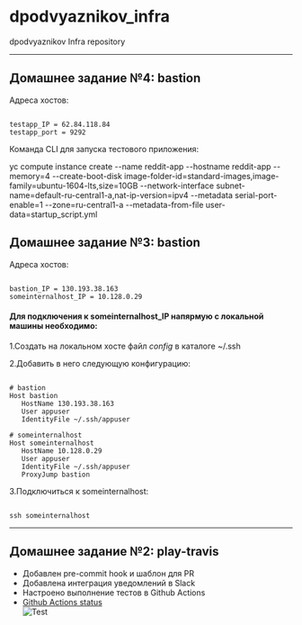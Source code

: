 # dpodvyaznikov_infra
dpodvyaznikov Infra repository

-------------

## Домашнее задание №4: bastion

Адреса хостов:

```shell

testapp_IP = 62.84.118.84
testapp_port = 9292
```

Команда CLI для запуска тестового приложения:

yc compute instance create
--name reddit-app
--hostname reddit-app
--memory=4
--create-boot-disk image-folder-id=standard-images,image-family=ubuntu-1604-lts,size=10GB
--network-interface subnet-name=default-ru-central1-a,nat-ip-version=ipv4
--metadata serial-port-enable=1 --zone=ru-central1-a
--metadata-from-file user-data=startup_script.yml

## Домашнее задание №3: bastion

Адреса хостов:

```shell

bastion_IP = 130.193.38.163
someinternalhost_IP = 10.128.0.29
```
#### Для подключения к someinternalhost_IP напярмую с локальной машины необходимо:

1.Создать на локальном хосте файл *config* в каталоге ~/.ssh

2.Добавить в него следующую конфигурацию:

```shell

# bastion
Host bastion
   HostName 130.193.38.163
   User appuser
   IdentityFile ~/.ssh/appuser

# someinternalhost
Host someinternalhost
   HostName 10.128.0.29
   User appuser
   IdentityFile ~/.ssh/appuser
   ProxyJump bastion

```

3.Подключиться к someinternalhost:

```shell

ssh someinternalhost

```

-------------
## Домашнее задание №2: play-travis
* Добавлен pre-commit hook и шаблон для PR
* Добавлена интеграция уведомлений в Slack
* Настроено выполнение тестов в Github Actions
* [Github Actions status](https://github.com/Otus-DevOps-2021-05/dpodvyaznikov_infra/actions/workflows/run-tests.yml) <br>
![Test](https://github.com/Otus-DevOps-2021-05/dpodvyaznikov_infra/actions/workflows/run-tests.yml/badge.svg)<br>
